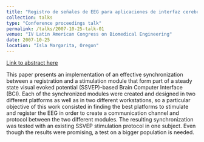 ```yaml
---
title: "Registro de señales de EEG para aplicaciones de interfaz cerebro computadora (ICC) basado en potenciales evocados visuales de estado estacionario (PEVEE)"
collection: talks
type: "Conference proceedings talk"
permalink: /talks/2007-10-25-talk-01
venue: "IV Latin American Congress on Biomedical Engineering"
date: 2007-10-25
location: "Isla Margarita, Oregon"
---
```


[Link to abstract here](https://link.springer.com/chapter/10.1007/978-3-540-74471-9_21)

This paper presents an implementation of an effective synchronization between a registration and a stimulation module that form part of a steady state visual evoked potential (SSVEP)-based Brain Computer Interface (BCI). Each of the synchronized modules were created and designed in two different platforms as well as in two different workstations, so a particular objective of this work consisted in finding the best platforms to stimulate and register the EEG in order to create a communication channel and protocol between the two different modules. The resulting synchronization was tested with an existing SSVEP stimulation protocol in one subject. Even though the results were promising, a test on a bigger population is needed.

